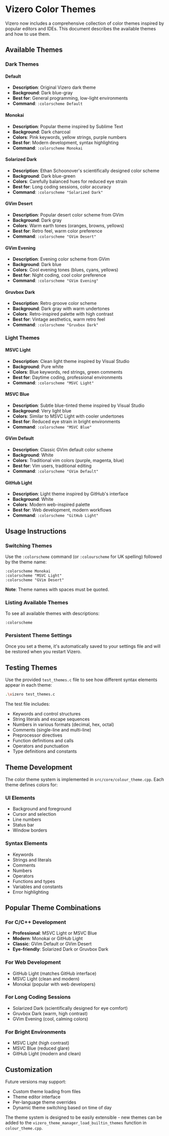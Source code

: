 # Vizero Color Themes

Vizero now includes a comprehensive collection of color themes inspired by popular editors and IDEs. This document describes the available themes and how to use them.

## Available Themes

### Dark Themes

#### Default
- **Description**: Original Vizero dark theme
- **Background**: Dark blue-gray
- **Best for**: General programming, low-light environments
- **Command**: `:colorscheme Default`

#### Monokai 
- **Description**: Popular theme inspired by Sublime Text
- **Background**: Dark charcoal
- **Colors**: Pink keywords, yellow strings, purple numbers
- **Best for**: Modern development, syntax highlighting
- **Command**: `:colorscheme Monokai`

#### Solarized Dark
- **Description**: Ethan Schoonover's scientifically designed color scheme
- **Background**: Dark blue-green
- **Colors**: Carefully balanced hues for reduced eye strain
- **Best for**: Long coding sessions, color accuracy
- **Command**: `:colorscheme "Solarized Dark"`

#### GVim Desert
- **Description**: Popular desert color scheme from GVim
- **Background**: Dark gray
- **Colors**: Warm earth tones (oranges, browns, yellows)
- **Best for**: Retro feel, warm color preference
- **Command**: `:colorscheme "GVim Desert"`

#### GVim Evening
- **Description**: Evening color scheme from GVim
- **Background**: Dark blue
- **Colors**: Cool evening tones (blues, cyans, yellows)
- **Best for**: Night coding, cool color preference
- **Command**: `:colorscheme "GVim Evening"`

#### Gruvbox Dark
- **Description**: Retro groove color scheme
- **Background**: Dark gray with warm undertones
- **Colors**: Retro-inspired palette with high contrast
- **Best for**: Vintage aesthetics, warm retro feel
- **Command**: `:colorscheme "Gruvbox Dark"`

### Light Themes

#### MSVC Light
- **Description**: Clean light theme inspired by Visual Studio
- **Background**: Pure white
- **Colors**: Blue keywords, red strings, green comments
- **Best for**: Daytime coding, professional environments
- **Command**: `:colorscheme "MSVC Light"`

#### MSVC Blue
- **Description**: Subtle blue-tinted theme inspired by Visual Studio
- **Background**: Very light blue
- **Colors**: Similar to MSVC Light with cooler undertones
- **Best for**: Reduced eye strain in bright environments
- **Command**: `:colorscheme "MSVC Blue"`

#### GVim Default
- **Description**: Classic GVim default color scheme
- **Background**: White
- **Colors**: Traditional vim colors (purple, magenta, blue)
- **Best for**: Vim users, traditional editing
- **Command**: `:colorscheme "GVim Default"`

#### GitHub Light
- **Description**: Light theme inspired by GitHub's interface
- **Background**: White
- **Colors**: Modern web-inspired palette
- **Best for**: Web development, modern workflows
- **Command**: `:colorscheme "GitHub Light"`

## Usage Instructions

### Switching Themes
Use the `:colorscheme` command (or `:colourscheme` for UK spelling) followed by the theme name:

```
:colorscheme Monokai
:colorscheme "MSVC Light"
:colorscheme "GVim Desert"
```

**Note**: Theme names with spaces must be quoted.

### Listing Available Themes
To see all available themes with descriptions:
```
:colorscheme
```

### Persistent Theme Settings
Once you set a theme, it's automatically saved to your settings file and will be restored when you restart Vizero.

## Testing Themes

Use the provided `test_themes.c` file to see how different syntax elements appear in each theme:

```bash
.\vizero test_themes.c
```

The test file includes:
- Keywords and control structures
- String literals and escape sequences  
- Numbers in various formats (decimal, hex, octal)
- Comments (single-line and multi-line)
- Preprocessor directives
- Function definitions and calls
- Operators and punctuation
- Type definitions and constants

## Theme Development

The color theme system is implemented in `src/core/colour_theme.cpp`. Each theme defines colors for:

### UI Elements
- Background and foreground
- Cursor and selection
- Line numbers
- Status bar
- Window borders

### Syntax Elements  
- Keywords
- Strings and literals
- Comments
- Numbers
- Operators
- Functions and types
- Variables and constants
- Error highlighting

## Popular Theme Combinations

### For C/C++ Development
- **Professional**: MSVC Light or MSVC Blue
- **Modern**: Monokai or GitHub Light  
- **Classic**: GVim Default or GVim Desert
- **Eye-friendly**: Solarized Dark or Gruvbox Dark

### For Web Development
- GitHub Light (matches GitHub interface)
- MSVC Light (clean and modern)
- Monokai (popular with web developers)

### For Long Coding Sessions
- Solarized Dark (scientifically designed for eye comfort)
- Gruvbox Dark (warm, high contrast)
- GVim Evening (cool, calming colors)

### For Bright Environments
- MSVC Light (high contrast)
- MSVC Blue (reduced glare)
- GitHub Light (modern and clean)

## Customization

Future versions may support:
- Custom theme loading from files
- Theme editor interface
- Per-language theme overrides
- Dynamic theme switching based on time of day

The theme system is designed to be easily extensible - new themes can be added to the `vizero_theme_manager_load_builtin_themes` function in `colour_theme.cpp`.